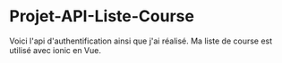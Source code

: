 # Projet-API-Liste-Course

Voici l'api d'authentification ainsi que j'ai réalisé. Ma liste de course est utilisé avec ionic en Vue.